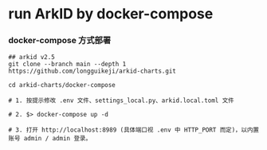 # run ArkID by docker-compose

### docker-compose 方式部署
```shell
## arkid v2.5
git clone --branch main --depth 1  https://github.com/longguikeji/arkid-charts.git

cd arkid-charts/docker-compose

# 1. 按提示修改 .env 文件、settings_local.py、arkid.local.toml 文件

# 2. $> docker-compose up -d

# 3. 打开 http://localhost:8989 (具体端口视 .env 中 HTTP_PORT 而定)，以内置账号 admin / admin 登录。

```
